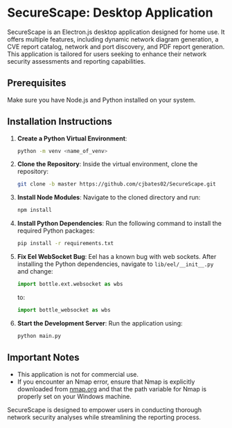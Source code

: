 # SecureScape: Desktop Application

SecureScape is an Electron.js desktop application designed for home use. It offers multiple features, including dynamic network diagram generation, a CVE report catalog, network and port discovery, and PDF report generation. This application is tailored for users seeking to enhance their network security assessments and reporting capabilities.

## Prerequisites

Make sure you have Node.js and Python installed on your system.

## Installation Instructions

1. **Create a Python Virtual Environment**:
   ```bash
   python -m venv <name_of_venv>
   ```

2. **Clone the Repository**:
   Inside the virtual environment, clone the repository:
   ```bash
   git clone -b master https://github.com/cjbates02/SecureScape.git
   ```

3. **Install Node Modules**:
   Navigate to the cloned directory and run:
   ```bash
   npm install
   ```

4. **Install Python Dependencies**:
   Run the following command to install the required Python packages:
   ```bash
   pip install -r requirements.txt
   ```

5. **Fix Eel WebSocket Bug**:
   Eel has a known bug with web sockets. After installing the Python dependencies, navigate to `lib/eel/__init__.py` and change:
   ```python
   import bottle.ext.websocket as wbs
   ```
   to:
   ```python
   import bottle_websocket as wbs
   ```

6. **Start the Development Server**:
   Run the application using:
   ```bash
   python main.py
   ```

## Important Notes

- This application is not for commercial use.
- If you encounter an Nmap error, ensure that Nmap is explicitly downloaded from [nmap.org](https://nmap.org) and that the path variable for Nmap is properly set on your Windows machine.

SecureScape is designed to empower users in conducting thorough network security analyses while streamlining the reporting process.
